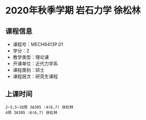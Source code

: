 # 2020年秋季学期 岩石力学 徐松林






## 课程信息

- 课程号：MECH6413P.01
- 学分：2
- 教学类型：理论课
- 开课单位：近代力学系
- 课程类别：硕士
- 课程层次：研究生课程

## 上课时间

```
2~3,5~18周 3A305 :4(6,7) 徐松林
4周 3A305 :6(6,7) 徐松林
```

